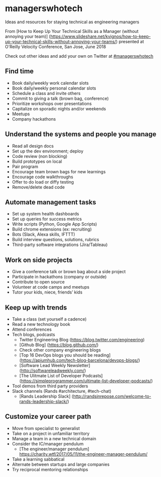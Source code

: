 # managerswhotech
Ideas and resources for staying technical as engineering managers

From [How to Keep Up Your Technical Skills as a Manager (without annoying your team)] (https://www.slideshare.net/kvignos/how-to-keep-up-your-technical-skills-without-annoying-your-teams/) presented at O'Reilly Velocity Conference, San Jose, June 2018

Check out other ideas and add your own on Twitter at [#managerswhotech](https://twitter.com/search?q=%23managerswhotech)

## Find time
* Book daily/weekly work calendar slots
* Book daily/weekly personal calendar slots
* Schedule a class and invite others
* Commit to giving a talk (brown bag, conference)
* Prioritize workshops over presentations
* Capitalize on sporadic nights and/or weekends
* Meetups
* Company hackathons

## Understand the systems and people you manage
* Read all design docs
* Set up the dev environment; deploy
* Code review (non blocking)
* Build prototypes on local 
* Pair program
* Encourage team brown bags for new learnings
* Encourage code walkthroughs
* Offer to do load or diffy testing
* Remove/delete dead code

## Automate management tasks
* Set up system health dashboards
* Set up queries for success metrics
* Write scripts (Python, Google App Scripts)
* Build chrome extensions (ex: recruiting)
* Bots (Slack, Alexa skills, IFTTT)
* Build interview questions, solutions, rubrics 
* Third-party software integrations (Jira/Tableau)

## Work on side projects
* Give a conference talk or brown bag about a side project
* Participate in hackathons (company or outside)
* Contribute to open source 
* Volunteer at code camps and meetups
* Tutor your kids, niece, friends’ kids

## Keep up with trends
* Take a class (set yourself a cadence)
* Read a new technology book 
* Attend conferences 
* Tech blogs, podcasts
    - Twitter Engineering Blog (https://blog.twitter.com/engineering)
    - [Github Blog] (https://blog.github.com/)
    - Check other company engineering blogs
    - [Top 16 DevOps blogs you should be reading] (https://apiumhub.com/tech-blog-barcelona/devops-blogs/)
    - [Software Lead Weekly Newsletter] (http://softwareleadweekly.com/)
    - [The Ulitmate List of Developer Podcasts] (https://simpleprogrammer.com/ultimate-list-developer-podcasts/)
* Tool demos from third party providers
* Slack channels (Rands #architecture, #tech-chat)
    - [Rands Leadership Slack] (http://randsinrepose.com/welcome-to-rands-leadership-slack/)

## Customize your career path
* Move from specialist to generalist
* Take on a project in unfamiliar territory
* Manage a team in a new technical domain
* Consider the IC/manager pendulum
    - [The engineer/manager pendulum] https://charity.wtf/2017/05/11/the-engineer-manager-pendulum/
* Take a learning sabbatical
* Alternate between startups and large companies
* Try reciprocal mentoring relationships
